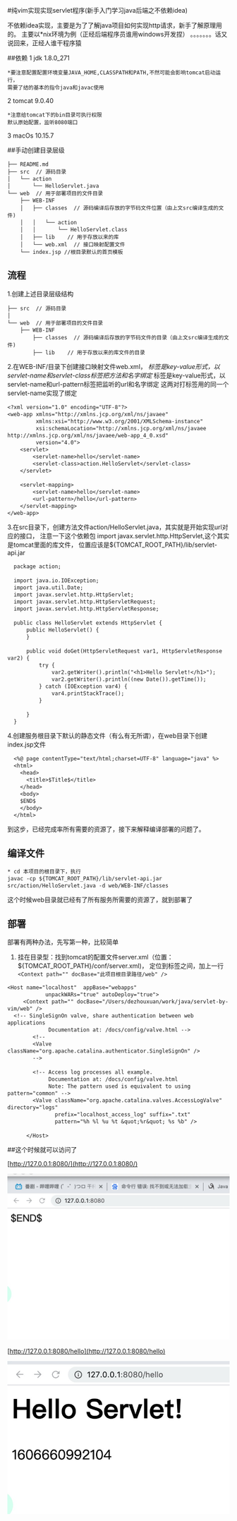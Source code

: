 #纯vim实现实现servlet程序(新手入门学习java后端之不依赖idea)

不依赖idea实现，主要是为了了解java项目如何实现http请求，新手了解原理用的。
主要以*nix环境为例（正经后端程序员谁用windows开发捏）
。。。。。。。话又说回来，正经人谁干程序猿

##依赖
1 jdk 1.8.0_271

    *要注意配置配置环境变量JAVA_HOME,CLASSPATH和PATH,不然可能会影响tomcat启动运行，
    需要了结的基本的指令java和javac使用

2 tomcat 9.0.40 

    *注意给tomcat下的bin目录可执行权限
    默认原始配置，监听8080端口

3 macOs 10.15.7

##手动创建目录层级

```
├── README.md
├── src  // 源码目录
│   └── action
│       └── HelloServlet.java
└── web  // 用于部署项目的文件目录
    ├── WEB-INF
    │   ├── classes  // 源码编译后存放的字节码文件位置（由上文src编译生成的文件)
    │   │   └── action
    │   │       └── HelloServlet.class
    │   ├── lib    // 用于存放以来的库
    │   └── web.xml  // 接口映射配置文件
    └── index.jsp //根目录默认的首页模板
```

## 流程

  1.创建上述目录层级结构

```
├── src  // 源码目录
│   
└── web  // 用于部署项目的文件目录
    ├── WEB-INF
        ├── classes  // 源码编译后存放的字节码文件的目录（由上文src编译生成的文件)
        ├── lib    // 用于存放以来的库文件的目录
```

  2.在WEB-INF/目录下创建接口映射文件web.xml，
  <servlet>*</servlet>标签是key-value形式，以servlet-name和servlet-class标签把方法和名字绑定
   <servlet-mapping>*</servlet-mapping>标签是key-value形式，以servlet-name和url-pattern标签把监听的url和名字绑定
   这两对打标签用的同一个servlet-name实现了绑定
  
```
<?xml version="1.0" encoding="UTF-8"?>
<web-app xmlns="http://xmlns.jcp.org/xml/ns/javaee"
         xmlns:xsi="http://www.w3.org/2001/XMLSchema-instance"
         xsi:schemaLocation="http://xmlns.jcp.org/xml/ns/javaee http://xmlns.jcp.org/xml/ns/javaee/web-app_4_0.xsd"
         version="4.0">
    <servlet>
        <servlet-name>hello</servlet-name>
        <servlet-class>action.HelloServlet</servlet-class>
    </servlet>

    <servlet-mapping>
        <servlet-name>hello</servlet-name>
        <url-pattern>/hello</url-pattern>
    </servlet-mapping>
</web-app>
```

  3.在src目录下，创建方法文件action/HelloServlet.java，其实就是开始实现url对应的接口，
  注意一下这个依赖包 import javax.servlet.http.HttpServlet,这个其实是tomcat里面的库文件，
  位置应该是${TOMCAT_ROOT_PATH}/lib/servlet-api.jar
  ```
    package action;
    
    import java.io.IOException;
    import java.util.Date;
    import javax.servlet.http.HttpServlet;
    import javax.servlet.http.HttpServletRequest;
    import javax.servlet.http.HttpServletResponse;
    
    public class HelloServlet extends HttpServlet {
        public HelloServlet() {
        }
    
        public void doGet(HttpServletRequest var1, HttpServletResponse var2) {
            try {
                var2.getWriter().println("<h1>Hello Servlet!</h1>");
                var2.getWriter().println((new Date()).getTime());
            } catch (IOException var4) {
                var4.printStackTrace();
            }
    
        }
    }
  ```

  4.创建服务根目录下默认的静态文件（有么有无所谓），在web目录下创建index.jsp文件
  
  ```
    <%@ page contentType="text/html;charset=UTF-8" language="java" %>
    <html>
      <head>
        <title>$Title$</title>
      </head>
      <body>
      $END$
      </body>
    </html>
  ```

到这步，已经完成率所有需要的资源了，接下来解释编译部署的问题了。

## 编译文件

    * cd 本项目的根目录下，执行
    javac -cp ${TOMCAT_ROOT_PATH}/lib/servlet-api.jar src/action/HelloServlet.java -d web/WEB-INF/classes
    
这个时候web目录就已经有了所有服务所需要的资源了，就到部署了

## 部署

部署有两种办法，先写第一种，比较简单

 1. 挂在目录型：找到tomcat的配置文件server.xml（位置：${TOMCAT_ROOT_PATH}/conf/server.xml)，
    定位到<Host></Host>标签之间，加上一行 
    ```<Context path="" docBase="此项目根目录路径/web" />```
 
 ```
<Host name="localhost"  appBase="webapps"
             unpackWARs="true" autoDeploy="true">
      <Context path="" docBase="/Users/dezhouxuan/work/java/servlet-by-vim/web" />
   <!-- SingleSignOn valve, share authentication between web applications
              Documentation at: /docs/config/valve.html -->
         <!--
         <Valve className="org.apache.catalina.authenticator.SingleSignOn" />
         -->

         <!-- Access log processes all example.
              Documentation at: /docs/config/valve.html
              Note: The pattern used is equivalent to using pattern="common" -->
         <Valve className="org.apache.catalina.valves.AccessLogValve" directory="logs"
                prefix="localhost_access_log" suffix=".txt"
                pattern="%h %l %u %t &quot;%r&quot; %s %b" />

       </Host>
```

##这个时候就可以访问了

[http://127.0.0.1:8080/](http://127.0.0.1:8080/)

![alt text](index.jpg "首页展示的详情")



[http://127.0.0.1:8080/hello](http://127.0.0.1:8080/hello)


 ![图片描述](hello.jpg)









  





